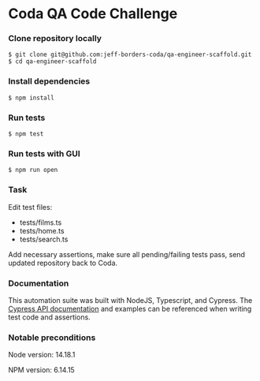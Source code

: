 # Coda QA Code Challenge

### Clone repository locally
```shell
$ git clone git@github.com:jeff-borders-coda/qa-engineer-scaffold.git
$ cd qa-engineer-scaffold
```

### Install dependencies
```shell
$ npm install
```

### Run tests
```shell
$ npm test
```

### Run tests with GUI
```shell
$ npm run open
```

### Task
Edit test files:
- tests/films.ts
- tests/home.ts
- tests/search.ts

Add necessary assertions, make sure all pending/failing tests pass, send updated repository back to Coda.


### Documentation
This automation suite was built with NodeJS, Typescript, and Cypress. The [Cypress API documentation](https://docs.cypress.io/api/cypress-api/custom-commands#Examples) and examples can be referenced when writing test code and assertions.

### Notable preconditions
Node version: 14.18.1

NPM version: 6.14.15
